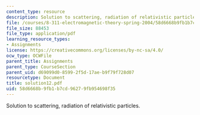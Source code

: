 ```yaml
---
content_type: resource
description: Solution to scattering, radiation of relativistic particles.
file: /courses/8-311-electromagnetic-theory-spring-2004/58d6668b9fb1b7cd96279fb954698f35_solution12.pdf
file_size: 88453
file_type: application/pdf
learning_resource_types:
- Assignments
license: https://creativecommons.org/licenses/by-nc-sa/4.0/
ocw_type: OCWFile
parent_title: Assignments
parent_type: CourseSection
parent_uid: d69099d0-8599-2f5d-17ae-b9f79f728d07
resourcetype: Document
title: solution12.pdf
uid: 58d6668b-9fb1-b7cd-9627-9fb954698f35
---
```

Solution to scattering, radiation of relativistic particles.